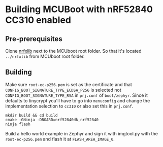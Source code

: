 # Building MCUBoot with nRF52840 CC310 enabled

## Pre-prerequisites

Clone [nrfxlib](https://github.com/NordicPlayground/nrfxlib) next to the MCUboot root folder.
So that it's located `../nrfxlib` from MCUboot root folder.

## Building

Make sure `root-ec-p256.pem` is set as the certificate and that `CONFIG_BOOT_SIGNATURE_TYPE_ECDSA_P256` is selected not `CONFIG_BOOT_SIGNATURE_TYPE_RSA` in `prj.conf` of `boot/zephyr`.
Since it defaults to tinycrypt you'll have to go into `menuconfig` and change the implementation selection to `cc310` or also set this in `prj.conf`.

```
mkdir build && cd build
cmake -GNinja -DBOARD=nrf52840dk_nrf52840
ninja flash
```

Build a hello world example in Zephyr and sign it with imgtool.py with the `root-ec-p256.pem` and flash it at `FLASH_AREA_IMAGE_0`.

